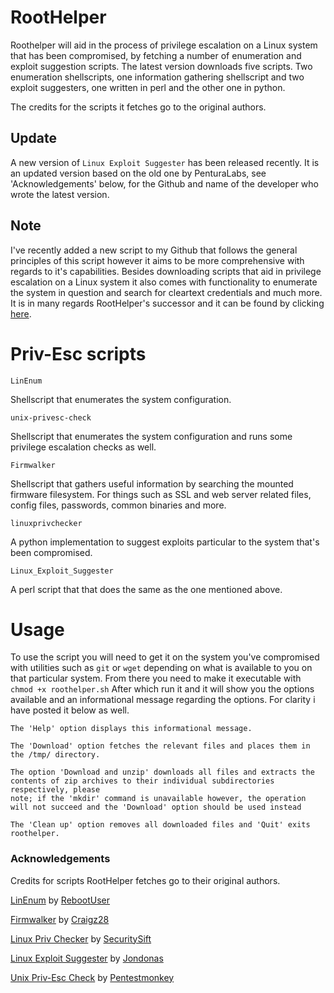# RootHelper
Roothelper will aid in the process of privilege escalation on a Linux system that has been compromised, by fetching a number of enumeration
and exploit suggestion scripts. The latest version downloads five scripts. Two enumeration shellscripts, one information gathering shellscript and two exploit suggesters, one written in perl and the other one in python.

The credits for the scripts it fetches go to the original authors.

## Update

A new version of `Linux Exploit Suggester` has been released recently. It is an updated version based on the old one by PenturaLabs, see 'Acknowledgements' below, for the Github and name of the developer who wrote the latest version.

## Note

I've recently added a new script to my Github that follows the general principles of this script however it aims to be more comprehensive with regards to it's capabilities. Besides downloading scripts that aid in privilege escalation on a Linux system it also comes with functionality to enumerate the system in question and search for cleartext credentials and much more. It is in many regards RootHelper's successor and it can be found by clicking [here](https://github.com/NullArray/Bash-Kit-Multitool).

# Priv-Esc scripts

```
LinEnum
```
Shellscript that enumerates the system configuration.
```
unix-privesc-check 
```
Shellscript that enumerates the system configuration and runs some privilege escalation checks as well.
```
Firmwalker
```
Shellscript that gathers useful information by searching the mounted firmware filesystem. For things such as SSL and web server related files, config files, passwords, common binaries and more. 
```
linuxprivchecker
```
A python implementation to suggest exploits particular to the system that's been compromised.

```
Linux_Exploit_Suggester
```
A perl script that that does the same as the one mentioned above.

# Usage

To use the script you will need to get it on the system you've compromised with utilities such as `git` or `wget` depending on what is available to you on that particular system. From there you need to make it executable with `chmod +x roothelper.sh` After which run it and it will show you the options available and an informational message regarding the options. For clarity i have posted it below as well.

```
The 'Help' option displays this informational message.

The 'Download' option fetches the relevant files and places them in the /tmp/ directory.

The option 'Download and unzip' downloads all files and extracts the contents of zip archives to their individual subdirectories respectively, please
note; if the 'mkdir' command is unavailable however, the operation will not succeed and the 'Download' option should be used instead

The 'Clean up' option removes all downloaded files and 'Quit' exits roothelper.
```

### Acknowledgements

Credits for scripts RootHelper fetches go to their original authors.

[LinEnum](https://github.com/rebootuser/LinEnum) by [RebootUser](https://github.com/rebootuser)

[Firmwalker](https://github.com/craigz28/firmwalker) by [Craigz28](https://github.com/craigz28)

[Linux Priv Checker](http://www.securitysift.com/download/linuxprivchecker.py) by [SecuritySift](http://www.securitysift.com)

[Linux Exploit Suggester](https://github.com/jondonas/linux-exploit-suggester-2) by [Jondonas](https://github.com/jondonas)

[Unix Priv-Esc Check](https://github.com/pentestmonkey/unix-privesc-check) by [Pentestmonkey](https://github.com/pentestmonkey)



